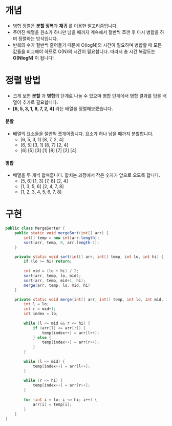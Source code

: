 # 개념

- 병합 정렬은 **분할 정복**과 **재귀** 를 이용한 알고리즘입니다.
- 주어진 배열을 원소가 하나만 남을 때까지 계속해서 절반씩 쪼갠 후 다시 병합을 하며 정렬하는 방식입니다.
- 반복의 수가 절반씩 줄어들기 때문에 O(logN)의 시간이 필요하며 병합할 때 모든 값들을 비교해야 하므로 O(N)의 시간이 필요합니다. 따라서 총 시간 복잡도는 **O(NlogN)** 이 됩니다!

# 정렬 방법

- 크게 보면 **분할** 과 **병합**의 단계로 나눌 수 있으며 병합 단계에서 병합 결과를 담을 배열이 추가로 필요합니다.
- **\[6, 5, 3, 1, 8, 7, 2, 4\]** 라는 배열을 정렬해보겠습니다.

#### 분할

- 배열의 요소들을 절반씩 쪼개어줍니다. 요소가 하나 남을 때까지 분할합니다.
	- \[6, 5, 3, 1\] \[8, 7, 2, 4\]
	- \[6, 5\] \[3, 1\] \[8, 7\] \[2, 4\]
	- \[6\] \[5\] \[3\] \[1\] \[8\] \[7\] \[2\] \[4\]


#### 병합

- 배열을 두 개씩 합쳐줍니다. 합치는 과정에서 작은 숫자가 앞으로 오도록 합니다.
	- \[5, 6\] \[1, 3\] \[7, 8\] \[2, 4\]
	- \[1, 3, 5, 6\] \[2, 4, 7, 8\]
	- \[1, 2, 3, 4, 5, 6, 7, 8\]


# 구현

```java
public class MergeSorter {
    public static void mergeSort(int[] arr) {
        int[] temp = new int[arr.length];
	    sort(arr, temp, 0, arr.length-1);
    }

    private static void sort(int[] arr, int[] temp, int lo, int hi) {
        if (lo >= hi) return;
        
        int mid = (lo + hi) / 2;
        sort(arr, temp, lo, mid);
        sort(arr, temp, mid+1, hi);
        merge(arr, temp, lo, mid, hi)
    }

    private static void merge(int[] arr, int[] temp, int lo, int mid, int hi) {
        int l = lo;
        int r = mid+1;
        int index = lo;
        
        while (l <= mid && r <= hi) {
            if (arr[l] <= arr[r]) {
                temp[index++] = arr[l++];
            } else {
                temp[index++] = arr[r++];
            }
        }
        
        while (l <= mid) {
            temp[index++] = arr[l++];
        }
        
        while (r <= hi) {
            temp[index++] = arr[r++];
        }
        
        for (int i = lo; i <= hi; i++) {
            arr[i] = temp[i];
        }
    }
}
```